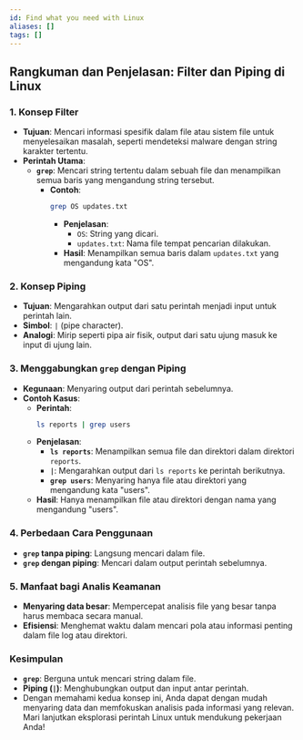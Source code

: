 ```yaml
---
id: Find what you need with Linux
aliases: []
tags: []
---
```


## Rangkuman dan Penjelasan: Filter dan Piping di Linux

### 1. **Konsep Filter**
   - **Tujuan**: Mencari informasi spesifik dalam file atau sistem file untuk menyelesaikan masalah, seperti mendeteksi malware dengan string karakter tertentu.
   - **Perintah Utama**:
     - **`grep`**: Mencari string tertentu dalam sebuah file dan menampilkan semua baris yang mengandung string tersebut.
       - **Contoh**:
         ```bash
         grep OS updates.txt
         ```
         - **Penjelasan**:
           - `OS`: String yang dicari.
           - `updates.txt`: Nama file tempat pencarian dilakukan.
         - **Hasil**: Menampilkan semua baris dalam `updates.txt` yang mengandung kata "OS".

### 2. **Konsep Piping**
   - **Tujuan**: Mengarahkan output dari satu perintah menjadi input untuk perintah lain.
   - **Simbol**: `|` (pipe character).
   - **Analogi**: Mirip seperti pipa air fisik, output dari satu ujung masuk ke input di ujung lain.

### 3. **Menggabungkan `grep` dengan Piping**
   - **Kegunaan**: Menyaring output dari perintah sebelumnya.
   - **Contoh Kasus**:
     - **Perintah**:
       ```bash
       ls reports | grep users
       ```
     - **Penjelasan**:
       - **`ls reports`**: Menampilkan semua file dan direktori dalam direktori `reports`.
       - **`|`**: Mengarahkan output dari `ls reports` ke perintah berikutnya.
       - **`grep users`**: Menyaring hanya file atau direktori yang mengandung kata "users".
     - **Hasil**: Hanya menampilkan file atau direktori dengan nama yang mengandung "users".

### 4. **Perbedaan Cara Penggunaan**
   - **`grep` tanpa piping**: Langsung mencari dalam file.
   - **`grep` dengan piping**: Mencari dalam output perintah sebelumnya.

### 5. **Manfaat bagi Analis Keamanan**
   - **Menyaring data besar**: Mempercepat analisis file yang besar tanpa harus membaca secara manual.
   - **Efisiensi**: Menghemat waktu dalam mencari pola atau informasi penting dalam file log atau direktori.

### **Kesimpulan**
   - **`grep`**: Berguna untuk mencari string dalam file.
   - **Piping (`|`)**: Menghubungkan output dan input antar perintah.
   - Dengan memahami kedua konsep ini, Anda dapat dengan mudah menyaring data dan memfokuskan analisis pada informasi yang relevan. Mari lanjutkan eksplorasi perintah Linux untuk mendukung pekerjaan Anda!
